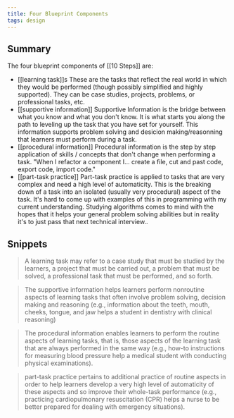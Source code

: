 ```yaml
---
title: Four Blueprint Components
tags: design
---
```


## Summary

The four blueprint components of [[10 Steps]] are:

- [[learning task]]s 
  These are the tasks that reflect the real world in which they would be performed (though possibly simplified and highly supported). They can be case studies, projects, problems, or professional tasks, etc.
- [[supportive information]]
  Supportive Information is the bridge between what you know and what you don't know. It is what starts you along the path to leveling up the task that you have set for yourself. This information supports problem solving and desicion making/reasonning that learners must perform during a task.
- [[procedural information]]
  Procedural information is the step by step application of skills / concepts that don't change when performing a task. "When I refactor a component I... create a file, cut and past code, export code, import code."
- [[part-task practice]]
  Part-task practice is applied to tasks that are very complex and need a high level of automaticity. This is the breaking down of a task into an isolated (usually very procedural) aspect of the task. It's hard to come up with examples of this in programming with my current understanding. Studying algorithms comes to mind with the hopes that it helps your general problem solving abilities but in reality it's to just pass that next technical interview..


## Snippets

> A learning task may refer to a case study that must be studied by the learners, a project that must be carried out, a problem that must be solved, a professional task that must be performed, and so forth. 

> The supportive information helps learners perform nonroutine aspects of learning tasks that often involve problem solving, decision making and reasoning (e.g., information about the teeth, mouth, cheeks, tongue, and jaw helps a student in dentistry with clinical reasoning)

> The procedural information enables learners to perform the routine aspects of learning tasks, that is, those aspects of the learning task that are always performed in the same way (e.g., how-to instructions for measuring blood pressure help a medical student with conducting physical examinations). 

> part-task practice pertains to additional practice of routine aspects in order to help learners develop a very high level of automaticity of these aspects and so improve their whole-task performance (e.g., practicing cardiopulmonary resuscitation (CPR) helps a nurse to be better prepared for dealing with emergency situations).